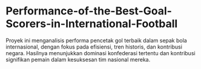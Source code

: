 # Performance-of-the-Best-Goal-Scorers-in-International-Football
Proyek ini menganalisis performa pencetak gol terbaik dalam sepak bola internasional, dengan fokus pada efisiensi, tren historis, dan kontribusi negara. Hasilnya menunjukkan dominasi konfederasi tertentu dan kontribusi signifikan pemain dalam kesuksesan tim nasional mereka.
